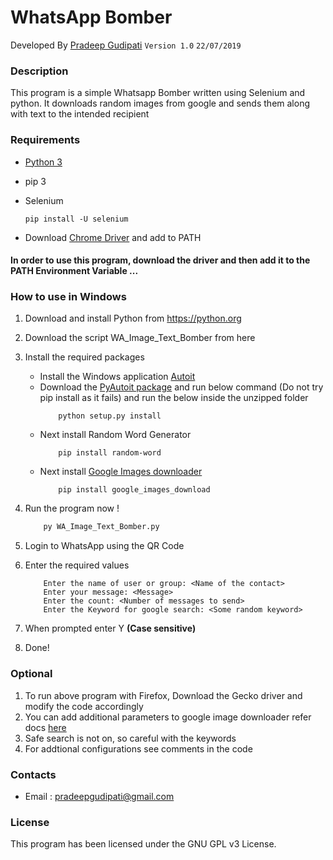# WhatsApp Bomber
Developed By [Pradeep Gudipati](https://github.com/pradeepgudipati)
 ``` Version 1.0 ```
 ``` 22/07/2019 ```

### Description
This program is a simple Whatsapp Bomber written using Selenium and python. It downloads random images from google and sends them along with text to the intended recipient 


### Requirements
* [Python 3](https://www.python.org/downloads/)
* pip 3

* Selenium 
    ```
    pip install -U selenium
    ```

* Download [Chrome Driver](http://chromedriver.chromium.org/downloads) and add to PATH

#### In order to use this program, download the driver and then add it to the PATH Environment Variable ...

### How to use in Windows
1. Download and install Python from https://python.org
2. Download the script WA_Image_Text_Bomber from here 
3. Install the required packages 
    * Install the Windows application [Autoit](https://www.autoitscript.com/site/autoit/downloads/) 
    * Download the [PyAutoit package](https://pypi.org/project/PyAutoIt/) and run below command (Do not try pip install as it fails) and run the below inside the unzipped folder
        ``` 
            python setup.py install
        ```     
    * Next install Random Word Generator 
        ```
            pip install random-word
        ```
    * Next install [Google Images downloader](https://google-images-download.readthedocs.io/en/latest/installation.html)
        ```
            pip install google_images_download
        ```

4. Run the program now ! 
    ```python
        py WA_Image_Text_Bomber.py
    ```
5. Login to WhatsApp using the QR Code
6. Enter the required values 
    ```
        Enter the name of user or group: <Name of the contact>
        Enter your message: <Message>
        Enter the count: <Number of messages to send>
        Enter the Keyword for google search: <Some random keyword>
    ```
7. When prompted enter Y 	__**(Case sensitive)**__
8. Done!

### Optional 
1. To run above program with Firefox, Download the Gecko driver and modify the code accordingly 
2. You can add additional parameters to google image downloader refer docs [here ](https://google-images-download.readthedocs.io/en/latest/arguments.html)
3. Safe search is not on, so careful with the keywords 
4. For addtional configurations see comments in the code 

### Contacts
* Email : pradeepgudipati@gmail.com

### License
This program has been licensed under the GNU GPL v3 License.
